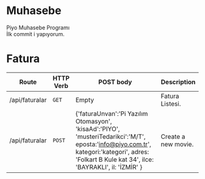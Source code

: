 # Muhasebe
Piyo Muhasebe Programı <br />
İlk commit i yapıyorum.

# Fatura

| Route | HTTP Verb	 | POST body	 | Description	 |
| --- | --- | --- | --- |
| /api/faturalar | `GET` | Empty | Fatura Listesi. |
| /api/faturalar | `POST` | {'faturaUnvan':'Pi Yazılım Otomasyon', 'kisaAd':'PIYO', 'musteriTedarikci':'M/T', eposta:'info@piyo.com.tr', kategori:'kategori', adres: 'Folkart B Kule kat 34', ilce: 'BAYRAKLI', il: 'İZMİR' } | Create a new movie. |
